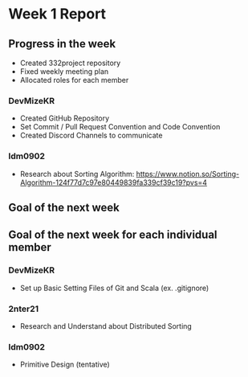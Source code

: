 # Week 1 Report

## Progress in the week

* Created 332project repository
* Fixed weekly meeting plan
* Allocated roles for each member

### DevMizeKR
* Created GitHub Repository
* Set Commit / Pull Request Convention and Code Convention
* Created Discord Channels to communicate

### ldm0902

* Research about Sorting Algorithm: <https://www.notion.so/Sorting-Algorithm-124f77d7c97e80449839fa339cf39c19?pvs=4>

## Goal of the next week

## Goal of the next week for each individual member

### DevMizeKR
* Set up Basic Setting Files of Git and Scala (ex. .gitignore)

### 2nter21

* Research and Understand about Distributed Sorting

### ldm0902

* Primitive Design (tentative)
